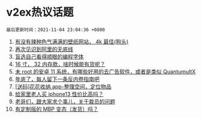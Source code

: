 # v2ex热议话题

`最后更新时间：2021-11-04 23:04:36 +0800`

1. [有没有辣种色气满满的壁纸网站， 4k 最佳(狗头)](https://www.v2ex.com/t/812914)
1. [再次见识到阿里的无底线](https://www.v2ex.com/t/812921)
1. [盲选自己看得顺眼的编程字体](https://www.v2ex.com/t/812961)
1. [16 寸， 32 内存款，啥时候能有货呢？](https://www.v2ex.com/t/812920)
1. [未 root 的安卓 11 系统，有哪些好用的去广告软件，或者是类似 QuantumultX](https://www.v2ex.com/t/812939)
1. [年底了，每人留下一条反内卷指南吧](https://www.v2ex.com/t/813011)
1. [[送码]花花收纳 app-整理空间，定位物品](https://www.v2ex.com/t/812919)
1. [给家里老人买 iphone13 性价比高吗？](https://www.v2ex.com/t/812951)
1. [老哥们，跟大家求个事儿，关于裁员的问题](https://www.v2ex.com/t/812985)
1. [有定制版的 MBP 变态（发货）吗？](https://www.v2ex.com/t/813016)

